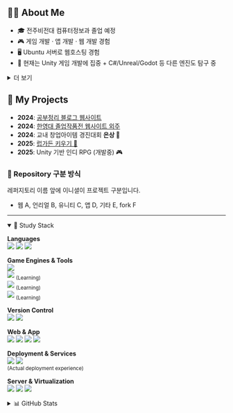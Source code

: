 <body>
  
## 👨‍💻 About Me
- 🎓 전주비전대 컴퓨터정보과 졸업 예정  
- 🎮 게임 개발 · 앱 개발 · 웹 개발 경험  
- 🖥️ Ubuntu 서버로 웹호스팅 경험  
- 🚀 현재는 Unity 게임 개발에 집중 + C#/Unreal/Godot 등 다른 엔진도 탐구 중  

<details>
  <summary>더 보기</summary>
  
전주비전대 컴퓨터정보과 졸업학년에 속한  
게임 개발과 웹 개발 앱 개발 등에  
다양한 경험을 해본 승연이라 합니다.  

웹, 앱 개발과 유니티 게임 개발과 디자인을 해보았으며  
공유기 + PC를 이용한 우분투 웹호스팅 등  
전반적으로 여러 경험을 가지고 있습니다.  

주 주제가 뼈가 잡힌 이후부턴 게임개발을 파고있고  
3D모델링도 조금씩 해보고 있습니다.  

게임은 P2P, 호스트의 컴퓨터가 서버가 되는  
호스트형 방식으로 서버 부담이 따로 없는 멀티게임 개발을 도전하고 있으며  
배운 커리큘럼으로 배운 언어들을 이용해  
백엔드(Spring)(ASP.NET Core)도 학습할 계획입니다.  

### 🎓 저는 이런 개발자입니다.
저는 제 게임으로 소통하고 즐겁길 바라고  
제 이름이 걸린 죽어서도 유지되는  
작품들을 많이 남기고 싶습니다.  

주 개발분야와 취직을 게임 개발로 잡고 추진하는 중이며  
웹/앱을 뒤따라 같이 공부할 예정입니다.  
또한 새로운 게임엔진, 3D, 앱 크로스플랫폼, 언리얼,  
엔진이나 프레임워크 개발 등  
배워보고 싶은 주제들이 많습니다!  

현재 깃허브 메인 C# 게임 프로젝트와 앱 개발은  
private로 설정되어 있을 수 있습니다.  

</details>

## 📌 My Projects
- **2024**: [공부정리 블로그 웹사이트](https://github.com/SeungYeon04/A_Study)  
- **2024**: [한영대 졸업작품전 웹사이트 외주](https://github.com/SeungYeon04/A_KrMedia)  
- **2024**: 교내 창업아이템 경진대회 **은상 🥈**  
- **2025**: [럽가든 키우기 🌱](https://play.google.com/store/apps/details?id=com.mycompany.lovegarden)  
- **2025**: Unity 기반 인디 RPG (개발중) 🎮  
  
### 📂 Repository 구분 방식
레퍼지토리 이름 앞에 이니셜이 프로젝트 구분입니다.  
- 웹 A, 언리얼 B, 유니티 C, 앱 D, 기타 E, fork F  
  
--- 
  
<details open>
  <summary>🌈 Study Stack</summary>
  
**Languages**  
<img src="https://img.shields.io/badge/C%23-462679?style=flat-square&logo=.NET&logoColor=white">
<img src="https://img.shields.io/badge/C-DBA901?style=flat-square&logo=C&logoColor=white">
<img src="https://img.shields.io/badge/Java-e16500?style=flat-square&logo=eclipseide&logoColor=white">  

**Game Engines & Tools**  
<img src="https://img.shields.io/badge/Unity-000000?style=flat-square&logo=unity&logoColor=white">  
<img src="https://img.shields.io/badge/Unreal-0E1128?style=flat-square&logo=unrealengine&logoColor=white"> <sub>(Learning)</sub>  
<img src="https://img.shields.io/badge/Godot-478CBF?style=flat-square&logo=godotengine&logoColor=white"> <sub>(Learning)</sub>  
<img src="https://img.shields.io/badge/Blender-F5792A?style=flat-square&logo=blender&logoColor=white"> <sub>(Learning)</sub>  

**Version Control**  
<img src="https://img.shields.io/badge/GitHub-181717?style=flat-square&logo=github&logoColor=white">
<img src="https://img.shields.io/badge/GitHub%20Desktop-8034A9?style=flat-square&logo=github&logoColor=white">  

**Web & App**  
<img src="https://img.shields.io/badge/HTML-E34F26?style=flat-square&logo=html5&logoColor=white">
<img src="https://img.shields.io/badge/CSS-1572B6?style=flat-square&logo=css3&logoColor=white">
<img src="https://img.shields.io/badge/React-50bcdf?style=flat-square&logo=react&logoColor=white">
<img src="https://img.shields.io/badge/Android%20Studio-3DDC84?style=flat-square&logo=androidstudio&logoColor=white">  

**Deployment & Services**  
<img src="https://img.shields.io/badge/Firebase-FFCA28?style=flat-square&logo=firebase&logoColor=black">
<img src="https://img.shields.io/badge/Google%20Cloud-4285F4?style=flat-square&logo=googlecloud&logoColor=white">  
<sub>(Actual deployment experience)</sub>  

**Server & Virtualization**  
<img src="https://img.shields.io/badge/Linux-292929?style=flat-square&logo=Linux&logoColor=white">
<img src="https://img.shields.io/badge/Ubuntu-E95420?style=flat-square&logo=Ubuntu&logoColor=white">
<img src="https://img.shields.io/badge/VirtualBox-183A61?style=flat-square&logo=virtualbox&logoColor=white">  

</details>

<details>
  <summary>📊 GitHub Stats</summary>

#### Stats  
![SeungYeon04 github-stats](https://stats.dooboo.io/api/github-stats-advanced?login=SeungYeon04)  

#### Trophies  
![SeungYeon04 github-trophies](https://stats.dooboo.io/api/github-trophies?login=SeungYeon04)  
[![trophy](https://github-profile-trophy.vercel.app/?username=SeungYeon04&theme=flat&column=5)](https://github.com/dkssud8150/)  

#### Activity  
<a href="https://www.gitanimals.org/en_US?utm_medium=image&utm_source=SeungYeon04&utm_content=farm">
  <img src="https://render.gitanimals.org/farms/SeungYeon04" style="width: 400px;" />
</a>

</details>

</body>
